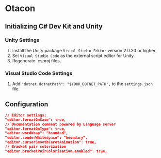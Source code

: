 # Otacon
## Initializing C# Dev Kit and Unity
### Unity Settings
1. Install the Unity package `Visual Studio Editor` version 2.0.20 or higher.
2. Set `Visual Studio Code` as the external script editor for Unity.
3. Regenerate .csproj files.

### Visual Studio Code Settings
1. Add `"dotnet.dotnetPath": "$YOUR_DOTNET_PATH",` to the `settings.json` file.

## Configuration
``` Json
// Editor settings:
"editor.formatOnSave": true,
// Documentation comment powered by Language server
"editor.formatOnType": true,
"editor.wordWrap": "bounded",
"editor.renderWhitespace": "boundary",
"editor.cursorSmoothCaretAnimation": true,
// Bracket pair colorization
"editor.bracketPairColorization.enabled": true,
```